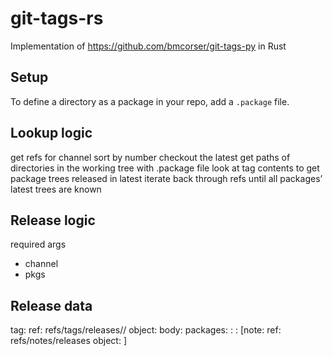 # git-tags-rs
Implementation of https://github.com/bmcorser/git-tags-py in Rust

## Setup
To define a directory as a package in your repo, add a `.package` file.

## Lookup logic
get refs for channel
sort by number
checkout the latest
get paths of directories in the working tree with .package file
look at tag contents to get package trees released in latest
iterate back through refs until all packages’ latest trees are known

## Release logic
required args
 - channel
 - pkgs


## Release data
tag:
  ref: refs/tags/releases/<channel>/<number>
  object: <commit>
  body:
    packages:
      <name>: <tree>
      <name>: <tree>
[note:
  ref: refs/notes/releases
  object: <tag>]
